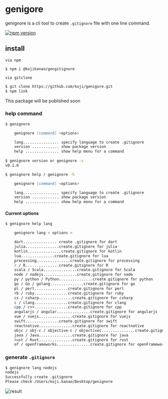 # genigore
genignore is a cli tool to create `.gitignore` file with one line command.

[![npm version](http://img.shields.io/npm/v/REPO.svg?style=flat)](https://www.npmjs.com/package/@kojikanao/gengitignore "View this project on npm")
## install
`via npm`
```
$ npm i @kojikanao/gengitignore
```

`via gitclone`
```zsh
$ git clone https://github.com/koji/genigore.git
$ npm link
```
This package will be published soon

### help command
```zsh
$ genignore

    genignore [command] <options>

    lang................ specify language to create .gitignore
    version ............ show package version
    help ............... show help menu for a command
    
$ genignore version or genignore -v
v0.1.0

$ genignore help / genignore -h

    genignore [command] <options>

    lang................ specify language to create .gitignore
    version ............ show package version
    help ............... show help menu for a command

```

#### Current options
```zsh
$ genignore help lang

    genignore lang < options >

    dart............... create .gitignore for dart
    julia...............create.gitignore for julia
    kotlin...............create.gitignore for kotlin
    lua...............create.gitignore for lua
    processing...............create.gitignore for processing
    r / R...............create.gitignore for R
    scala / Scala...............create.gitignore for Scala
    node / nodejs...............create.gitignore for node
    py / python / Python...............create.gitignore for python
    go / Go / golang...............create.gitignore for go
    pl / perl...............create.gitignore for perl
    rb / ruby...............create.gitignore for ruby
    cs / csharp...............create.gitignore for csharp
    c / clang...............create.gitignore for clang
    cpp / c++...............create.gitignore for cpp
    angularjs / angular...............create.gitignore for angularjs
    vue / vuejs...............create.gitignore for vuejs
    swift...............create.gitignore for swift
    reactnative...............create.gitignore for reactnative
    objc / obj-c / objective-c / objectivec...............create.gitignore for objc
    java / Java...............create.gitignore for java
    rust / Rust...............create.gitignore for rust
    of / openframeworks...............create.gitignore for openFrameworks
```

### generate `.gitignore`
```zsh
$ genignore lang nodejs
nodejs
Successfully create .gitignore
Please check /Users/koji.kanao/Desktop/genignore
```

![result](https://github.com/koji/genigore/blob/master/result.png)
